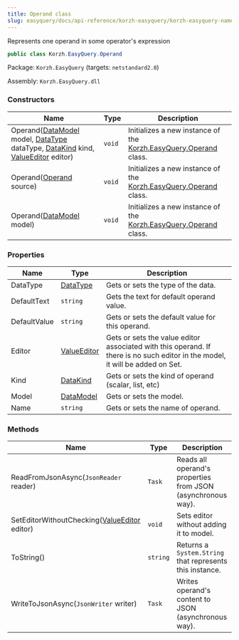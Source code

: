 ```yaml
---
title: Operand class
slug: easyquery/docs/api-reference/korzh-easyquery/korzh-easyquery-namespace/operand-class
---
```



Represents one operand in some operator's expression
```csharp
public class Korzh.EasyQuery.Operand

```
Package: `Korzh.EasyQuery` (targets: `netstandard2.0`)

Assembly: `Korzh.EasyQuery.dll`

### Constructors

| Name | Type | Description | 
| --- | --- | --- | 
| Operand([DataModel](/api-reference/korzh-easyquery/korzh-easyquery-namespace/datamodel-class) model, [DataType](/api-reference/easydata-core/easydata-namespace/datatype-enum) dataType, [DataKind](/api-reference/korzh-easyquery/korzh-easyquery-namespace/datakind-enum) kind, [ValueEditor](/api-reference/easydata-core/easydata-namespace/valueeditor-class) editor) | `void` | Initializes a new instance of the [Korzh.EasyQuery.Operand](/api-reference/korzh-easyquery/korzh-easyquery-namespace/operand-class) class. | 
| Operand([Operand](/api-reference/korzh-easyquery/korzh-easyquery-namespace/operand-class) source) | `void` | Initializes a new instance of the [Korzh.EasyQuery.Operand](/api-reference/korzh-easyquery/korzh-easyquery-namespace/operand-class) class. | 
| Operand([DataModel](/api-reference/korzh-easyquery/korzh-easyquery-namespace/datamodel-class) model) | `void` | Initializes a new instance of the [Korzh.EasyQuery.Operand](/api-reference/korzh-easyquery/korzh-easyquery-namespace/operand-class) class. | 


### Properties

| Name | Type | Description | 
| --- | --- | --- | 
| DataType | [DataType](/api-reference/easydata-core/easydata-namespace/datatype-enum) | Gets or sets the type of the data. | 
| DefaultText | `string` | Gets the text for default operand value. | 
| DefaultValue | `string` | Gets or sets the default value for this operand. | 
| Editor | [ValueEditor](/api-reference/easydata-core/easydata-namespace/valueeditor-class) | Gets or sets the value editor associated with this operand.  If there is no such editor in the model, it will be added on Set. | 
| Kind | [DataKind](/api-reference/korzh-easyquery/korzh-easyquery-namespace/datakind-enum) | Gets or sets the kind of operand (scalar, list, etc) | 
| Model | [DataModel](/api-reference/korzh-easyquery/korzh-easyquery-namespace/datamodel-class) | Gets or sets the model. | 
| Name | `string` | Gets or sets the name of operand. | 


### Methods

| Name | Type | Description | 
| --- | --- | --- | 
| ReadFromJsonAsync(`JsonReader` reader) | `Task` | Reads all operand's properties from JSON (asynchronous way). | 
| SetEditorWithoutChecking([ValueEditor](/api-reference/easydata-core/easydata-namespace/valueeditor-class) editor) | `void` | Sets editor without adding it to model. | 
| ToString() | `string` | Returns a `System.String` that represents this instance. | 
| WriteToJsonAsync(`JsonWriter` writer) | `Task` | Writes operand's content to JSON (asynchronous way). |